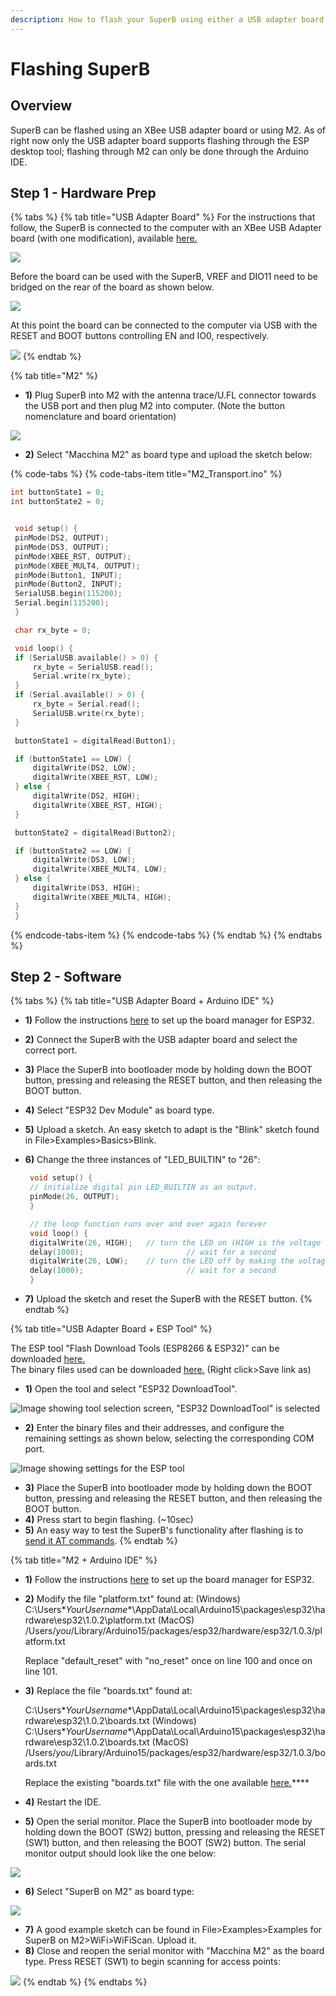 ```yaml
---
description: How to flash your SuperB using either a USB adapter board or an M2
---
```


# Flashing SuperB

## Overview

SuperB can be flashed using an XBee USB adapter board or using M2. As of right now only the USB adapter board supports flashing through the ESP desktop tool; flashing through M2 can only be done through the Arduino IDE.

## Step 1 - Hardware Prep

{% tabs %}
{% tab title="USB Adapter Board" %}
For the instructions that follow, the SuperB is connected to the computer with an XBee USB Adapter board \(with one modification\), available [here.](https://www.amazon.com/XBee-USB-Adapter-Communication-Connectivity/dp/B017KGBP6Y)

![](../.gitbook/assets/img_6662.JPG)

Before the board can be used with the SuperB, VREF and DIO11 need to be bridged on the rear of the board as shown below.

![](../.gitbook/assets/img_6664.JPG)

At this point the board can be connected to the computer via USB with the RESET and BOOT buttons controlling EN and IO0, respectively.

![](../.gitbook/assets/img_6663.JPG)
{% endtab %}

{% tab title="M2" %}
* **1\)** Plug SuperB into M2 with the antenna trace/U.FL connector towards the USB port and then plug M2 into computer. \(Note the button nomenclature and board orientation\)  

![](../.gitbook/assets/4.JPG)

* **2\)** Select "Macchina M2" as board type and upload the sketch below: 

{% code-tabs %}
{% code-tabs-item title="M2\_Transport.ino" %}
```cpp
int buttonState1 = 0;
int buttonState2 = 0;


 void setup() {
 pinMode(DS2, OUTPUT);
 pinMode(DS3, OUTPUT);
 pinMode(XBEE_RST, OUTPUT);
 pinMode(XBEE_MULT4, OUTPUT);
 pinMode(Button1, INPUT);
 pinMode(Button2, INPUT);
 SerialUSB.begin(115200);
 Serial.begin(115200);
 }

 char rx_byte = 0;

 void loop() {
 if (SerialUSB.available() > 0) {
     rx_byte = SerialUSB.read();
     Serial.write(rx_byte);
 }
 if (Serial.available() > 0) {
     rx_byte = Serial.read();
     SerialUSB.write(rx_byte);
 }

 buttonState1 = digitalRead(Button1);

 if (buttonState1 == LOW) {
     digitalWrite(DS2, LOW);
     digitalWrite(XBEE_RST, LOW);
 } else {
     digitalWrite(DS2, HIGH);
     digitalWrite(XBEE_RST, HIGH);
 }

 buttonState2 = digitalRead(Button2);

 if (buttonState2 == LOW) {
     digitalWrite(DS3, LOW);
     digitalWrite(XBEE_MULT4, LOW);
 } else {
     digitalWrite(DS3, HIGH);
     digitalWrite(XBEE_MULT4, HIGH);
 }
 }
```
{% endcode-tabs-item %}
{% endcode-tabs %}
{% endtab %}
{% endtabs %}

## Step 2 - Software

{% tabs %}
{% tab title="USB Adapter Board + Arduino IDE" %}


* **1\)** Follow the instructions [here](https://github.com/espressif/arduino-esp32/blob/master/docs/arduino-ide/boards_manager.md) to set up the board manager for ESP32.
* **2\)** Connect the SuperB with the USB adapter board and select the correct port.
* **3\)** Place the SuperB into bootloader mode by holding down the BOOT button, pressing and releasing the RESET button, and then releasing the BOOT button.
* **4\)** Select "ESP32 Dev Module" as board type.
* **5\)** Upload a sketch. An easy sketch to adapt is the "Blink" sketch found in File&gt;Examples&gt;Basics&gt;Blink.
* **6\)** Change the three instances of "LED\_BUILTIN" to "26":

  ```cpp
   void setup() {
   // initialize digital pin LED_BUILTIN as an output.
   pinMode(26, OUTPUT);
   }

   // the loop function runs over and over again forever
   void loop() {
   digitalWrite(26, HIGH);   // turn the LED on (HIGH is the voltage level)
   delay(1000);                       // wait for a second
   digitalWrite(26, LOW);    // turn the LED off by making the voltage LOW
   delay(1000);                       // wait for a second
   }
  ```

* **7\)** Upload the sketch and reset the SuperB with the RESET button.
{% endtab %}

{% tab title="USB Adapter Board + ESP Tool" %}


The ESP tool "Flash Download Tools \(ESP8266 & ESP32\)" can be downloaded [here.](https://www.espressif.com/en/support/download/other-tools)  
The binary files used can be downloaded [here.](https://github.com/macchina/docs/raw/master/superB/flashing/ESP32_AT_Uploader.zip) \(Right click&gt;Save link as\)

* **1\)** Open the tool and select "ESP32 DownloadTool".

![Image showing tool selection screen, &quot;ESP32 DownloadTool&quot; is selected](../.gitbook/assets/1.PNG)

* **2\)** Enter the binary files and their addresses, and configure the remaining settings as shown below, selecting the corresponding COM port.

![Image showing settings for the ESP tool](../.gitbook/assets/2%20%281%29.PNG)

* **3\)** Place the SuperB into bootloader mode by holding down the BOOT button, pressing and releasing the RESET button, and then releasing the BOOT button.
* **4\)** Press start to begin flashing. \(~10sec\)
* **5\)** An easy way to test the SuperB's functionality after flashing is to [send it AT commands](atcommands.md).
{% endtab %}

{% tab title="M2 + Arduino IDE" %}
* **1\)** Follow the instructions [here](https://github.com/espressif/arduino-esp32/blob/master/docs/arduino-ide/boards_manager.md) to set up the board manager for ESP32.
* **2\)** Modify the file "platform.txt" found at:
(Windows) C:\Users\**YourUsername**\AppData\Local\Arduino15\packages\esp32\hardware\esp32\1.0.2\platform.txt
(MacOS) /Users/*you*/Library/Arduino15/packages/esp32/hardware/esp32/1.0.3/platform.txt

  Replace "default\_reset" with "no\_reset" once on line 100 and once on line 101.

* **3\)** Replace the file "boards.txt" found at:

  C:\Users\**YourUsername**\AppData\Local\Arduino15\packages\esp32\hardware\esp32\1.0.2\boards.txt
  (Windows) C:\Users\**YourUsername**\AppData\Local\Arduino15\packages\esp32\hardware\esp32\1.0.2\boards.txt
  (MacOS) /Users/*you*/Library/Arduino15/packages/esp32/hardware/esp32/1.0.3/boards.txt

  Replace the existing "boards.txt" file with the one available [here.](https://github.com/kenny-macchina/docs/tree/306ccc81a873f9c8cfe2e05a0cbffb8ff395906b/superB/flashing/boards.txt)\*\*\*\*

* **4\)** Restart the IDE.
* **5\)** Open the serial monitor. Place the SuperB into bootloader mode by holding down the   BOOT \(SW2\) button, pressing and releasing the RESET \(SW1\) button, and then releasing the BOOT \(SW2\) button. The serial monitor output should look like the one below:

![](../.gitbook/assets/1%20%281%29.PNG)

* **6\)** Select "SuperB on M2" as board type:

![](../.gitbook/assets/2%20%282%29.PNG)

* **7\)** A good example sketch can be found in File&gt;Examples&gt;Examples for SuperB on M2&gt;WiFi&gt;WiFiScan. Upload it.
* **8\)** Close and reopen the serial monitor with "Macchina M2" as the board type. Press RESET \(SW1\) to begin scanning for access points:

![](../.gitbook/assets/3%20%281%29.PNG)
{% endtab %}
{% endtabs %}

